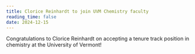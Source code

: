 ```yaml
---
title: Clorice Reinhardt to join UVM Chemistry faculty
reading_time: false
date: 2024-12-15
---
```

Congratulations to Clorice Reinhardt on accepting a tenure track position in chemistry at the University of Vermont!

<!--more-->
